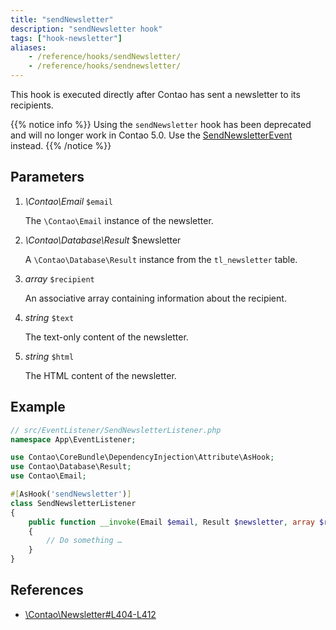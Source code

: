 ```yaml
---
title: "sendNewsletter"
description: "sendNewsletter hook"
tags: ["hook-newsletter"]
aliases:
    - /reference/hooks/sendNewsletter/
    - /reference/hooks/sendnewsletter/
---
```



This hook is executed directly after Contao has sent a newsletter to its recipients.

{{% notice info %}}
Using the `sendNewsletter` hook has been deprecated and will no longer work in Contao 5.0.
Use the [SendNewsletterEvent](/reference/events#sendnewsletterevent) instead.
{{% /notice %}}

## Parameters

1. *\Contao\Email* `$email`

    The `\Contao\Email` instance of the newsletter.

2. *\Contao\Database\Result* $newsletter

    A `\Contao\Database\Result` instance from the `tl_newsletter` table.

3. *array* `$recipient`

    An associative array containing information about the recipient.

4. *string* `$text`

    The text-only content of the newsletter.

5. *string* `$html`

    The HTML content of the newsletter.


## Example

```php
// src/EventListener/SendNewsletterListener.php
namespace App\EventListener;

use Contao\CoreBundle\DependencyInjection\Attribute\AsHook;
use Contao\Database\Result;
use Contao\Email;

#[AsHook('sendNewsletter')]
class SendNewsletterListener
{
    public function __invoke(Email $email, Result $newsletter, array $recipient, string $text, string $html): void
    {
        // Do something …
    }
}
```


## References

* [\Contao\Newsletter#L404-L412](https://github.com/contao/contao/blob/4.7.6/newsletter-bundle/src/Resources/contao/classes/Newsletter.php#L404-L412)
